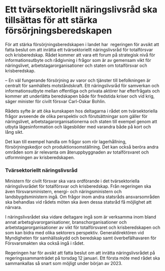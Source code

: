 # Ett tvärsektoriellt näringslivsråd ska tillsättas för att stärka försörjningsberedskapen

För att stärka försörjningsberedskapen i landet har  regeringen för avsikt att fatta beslut om att inrätta ett tvärsektoriellt näringslivsråd för totalförsvar och krisberedskap. Rådet kommer att vara ett forum på strategisk nivå för informationsutbyte och rådgivning i frågor som är av gemensam vikt för näringslivet, arbetstagarorganisationer och staten om totalförsvar och krisberedskap.


– En väl fungerande försörjning av varor och tjänster till befolkningen är centralt för samhällets motståndskraft. Ett näringslivsråd för samverkan och informationsutbyte mellan offentliga och privata aktörer har efterfrågats och kommer att underlätta beredskapen både för fredstida kriser och vid krig, säger minister för civilt försvar Carl\-Oskar Bohlin.

Rådets syfte är att öka kunskapen hos deltagarna i rådet om tvärsektoriella frågor avseende de olika perspektiv och förutsättningar som gäller för näringslivet, arbetstagarorganisationerna och staten till exempel genom att utbyta lägesinformation och lägesbilder med varandra både på kort och lång sikt.

Det kan till exempel handla om frågor som rör lagerhållning, försörjningskedjor och produktionsomställning. Det kan också beröra andra områden som är relevanta om återuppbyggnaden av totalförsvaret och utformningen av krisberedskapen.

### Tvärsektoriellt näringslivsråd

Ministern för civilt försvar ska vara ordförande i det tvärsektoriella näringslivsrådet för totalförsvar och krisberedskap. Från regeringen ska även försvarsministern, energi\- och näringsministern och landsbygdsministern ingå. Om frågor inom andra statsråds ansvarsområden ska behandlas vid rådets möten ska även dessa statsråd få möjlighet att närvara.

I näringslivsrådet ska vidare deltagare ingå som är verksamma inom bland annat arbetsgivarorganisationer, branschorganisationer och arbetstagarorganisationer av vikt för totalförsvaret och krisberedskapen och som kan bidra med olika sektorers perspektiv. Generaldirektören vid Myndigheten för samhällsskydd och beredskap samt överbefälhavaren för Försvarsmakten ska också ingå i rådet.

Regeringen har för avsikt att fatta beslut om att inrätta näringslivsrådet på regeringssammanträdet på torsdag 12 januari. Ett första möte med rådet ska sammankallas så snart som möjligt under början av 2023\.
